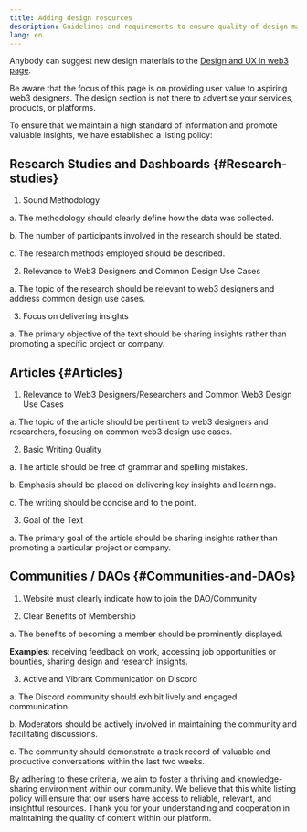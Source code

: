 ```yaml
---
title: Adding design resources
description: Guidelines and requirements to ensure quality of design materials on ethereum.org
lang: en 
---
```


Anybody can suggest new design materials to the [Design and UX in web3 page](/developers/docs/design-and-ux/).

Be aware that the focus of this page is on providing user value to aspiring web3 designers. The design section is not there to advertise your services, products, or platforms.

To ensure that we maintain a high standard of information and promote valuable insights, we have established a listing policy:

## Research Studies and Dashboards {#Research-studies}

1. Sound Methodology

a. The methodology should clearly define how the data was collected.

b. The number of participants involved in the research should be stated.

c. The research methods employed should be described.

2. Relevance to Web3 Designers and Common Design Use Cases

a. The topic of the research should be relevant to web3 designers and address common design use cases.

3. Focus on delivering insights

a. The primary objective of the text should be sharing insights rather than promoting a specific project or company.

## Articles {#Articles}

1. Relevance to Web3 Designers/Researchers and Common Web3 Design Use Cases

a. The topic of the article should be pertinent to web3 designers and researchers, focusing on common web3 design use cases.

2. Basic Writing Quality

a. The article should be free of grammar and spelling mistakes.

b. Emphasis should be placed on delivering key insights and learnings.

c. The writing should be concise and to the point.

3. Goal of the Text

a. The primary goal of the article should be sharing insights rather than promoting a particular project or company.

## Communities / DAOs {#Communities-and-DAOs}

1. Website must clearly indicate how to join the DAO/Community

2. Clear Benefits of Membership

a. The benefits of becoming a member should be prominently displayed.

**Examples**: receiving feedback on work, accessing job opportunities or bounties, sharing design and research insights.

3. Active and Vibrant Communication on Discord

a. The Discord community should exhibit lively and engaged communication.

b. Moderators should be actively involved in maintaining the community and facilitating discussions.

c. The community should demonstrate a track record of valuable and productive conversations within the last two weeks.

By adhering to these criteria, we aim to foster a thriving and knowledge-sharing environment within our community. We believe that this white listing policy will ensure that our users have access to reliable, relevant, and insightful resources. Thank you for your understanding and cooperation in maintaining the quality of content within our platform.
